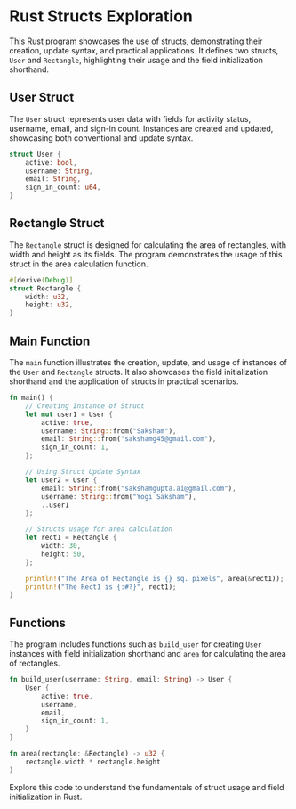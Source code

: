 # Rust Structs Exploration

This Rust program showcases the use of structs, demonstrating their creation, update syntax, and practical applications. It defines two structs, `User` and `Rectangle`, highlighting their usage and the field initialization shorthand.

## User Struct

The `User` struct represents user data with fields for activity status, username, email, and sign-in count. Instances are created and updated, showcasing both conventional and update syntax.

```rust
struct User {
    active: bool,
    username: String,
    email: String,
    sign_in_count: u64,
}
```

## Rectangle Struct

The `Rectangle` struct is designed for calculating the area of rectangles, with width and height as its fields. The program demonstrates the usage of this struct in the area calculation function.

```rust
#[derive(Debug)]
struct Rectangle {
    width: u32,
    height: u32,
}
```

## Main Function

The `main` function illustrates the creation, update, and usage of instances of the `User` and `Rectangle` structs. It also showcases the field initialization shorthand and the application of structs in practical scenarios.

```rust
fn main() {
    // Creating Instance of Struct
    let mut user1 = User {
        active: true,
        username: String::from("Saksham"),
        email: String::from("sakshamg45@gmail.com"),
        sign_in_count: 1,
    };

    // Using Struct Update Syntax
    let user2 = User {
        email: String::from("sakshamgupta.ai@gmail.com"),
        username: String::from("Yogi Saksham"),
        ..user1
    };

    // Structs usage for area calculation
    let rect1 = Rectangle {
        width: 30,
        height: 50,
    };

    println!("The Area of Rectangle is {} sq. pixels", area(&rect1));
    println!("The Rect1 is {:#?}", rect1);
}
```

## Functions

The program includes functions such as `build_user` for creating `User` instances with field initialization shorthand and `area` for calculating the area of rectangles.

```rust
fn build_user(username: String, email: String) -> User {
    User {
        active: true,
        username,
        email,
        sign_in_count: 1,
    }
}

fn area(rectangle: &Rectangle) -> u32 {
    rectangle.width * rectangle.height
}
```

Explore this code to understand the fundamentals of struct usage and field initialization in Rust.
